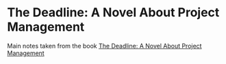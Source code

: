 # The Deadline: A Novel About Project Management

Main notes taken from the book [The Deadline: A Novel About Project Management](https://www.amazon.com/dp/0932633390/ref=cm_sw_em_r_mt_dp_U_sZPXEbNSTQNK8)
